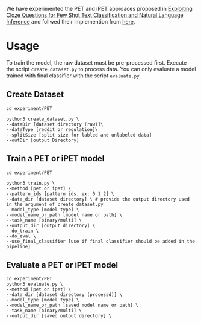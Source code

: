 We have experimented the PET and iPET approaces proposed in [Exploiting Cloze Questions for Few Shot Text Classification and Natural Language Inference](https://arxiv.org/abs/2001.07676)
and follwed their implemention from [here](https://github.com/timoschick/pet).

# Usage

 To train the model, the raw dataset must be pre-processed first. Execute the script ```create_dataset.py``` to process data. 
 You can only evaluate a model trained with final classifier with the script `evaluate.py`


## Create Dataset

```
cd experiment/PET

python3 create_dataset.py \
--dataDir [dataset directory (raw)]\
--dataType [reddit or regulation]\
--splitSize [split size for labled and unlabeled data]
--outDir [output Directory]
```

## Train a PET or iPET model

```
cd experiment/PET

python3 train.py \
--method [pet or ipet] \
--pattern_ids [pattern ids. ex: 0 1 2] \
--data_dir [dataset directory] \ # provide the output directory used in the argument of create_dataset.py
--model_type [model type] \
--model_name_or_path [model name or path] \
--task_name [binary/multi] \
--output_dir [output directory] \
--do_train \
--do_eval \
--use_final_classifier [use if final classifier should be added in the pipeline]

```
## Evaluate a PET or iPET model


```
cd experiment/PET
python3 evaluate.py \
--method [pet or ipet] \
--data_dir [dataset directory (processd)] \
--model_type [model type] \
--model_name_or_path [saved model name or path] \
--task_name [binary/multi] \
--output_dir [saved output directory] \

```
